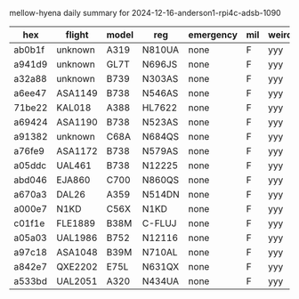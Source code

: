 mellow-hyena daily summary for 2024-12-16-anderson1-rpi4c-adsb-1090

|hex|flight|model|reg|emergency|mil|weirdo|
|--|--|--|--|--|--|--|
|ab0b1f|unknown|A319|N810UA|none|F|yyy|
|a941d9|unknown|GL7T|N696JS|none|F|yyy|
|a32a88|unknown|B739|N303AS|none|F|yyy|
|a6ee47|ASA1149|B738|N546AS|none|F|yyy|
|71be22|KAL018|A388|HL7622|none|F|yyy|
|a69424|ASA1190|B738|N523AS|none|F|yyy|
|a91382|unknown|C68A|N684QS|none|F|yyy|
|a76fe9|ASA1172|B738|N579AS|none|F|yyy|
|a05ddc|UAL461|B738|N12225|none|F|yyy|
|abd046|EJA860|C700|N860QS|none|F|yyy|
|a670a3|DAL26|A359|N514DN|none|F|yyy|
|a000e7|N1KD|C56X|N1KD|none|F|yyy|
|c01f1e|FLE1889|B38M|C-FLUJ|none|F|yyy|
|a05a03|UAL1986|B752|N12116|none|F|yyy|
|a97c18|ASA1048|B39M|N710AL|none|F|yyy|
|a842e7|QXE2202|E75L|N631QX|none|F|yyy|
|a533bd|UAL2051|A320|N434UA|none|F|yyy|
